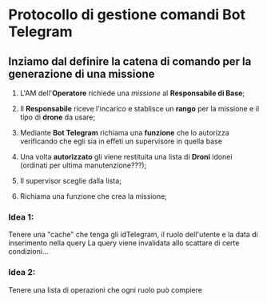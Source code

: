 # Protocollo di gestione comandi Bot Telegram

## Inziamo dal definire la catena di comando per la generazione di una missione

1. L'AM dell'__Operatore__ richiede una _missione_ al __Responsabile di Base__;
2. Il __Responsabile__ riceve l'incarico e stablisce un __rango__ per la missione e il tipo di __drone__ da usare;
3. Mediante __Bot Telegram__ richiama una __funzione__ che lo autorizza verificando che egli sia in effeti un supervisore in quella base
4. Una volta __autorizzato__ gli viene restituita una lista di __Droni__ idonei (ordinati per ultima manutenzione???);

5. Il supervisor sceglie dalla lista;
6. Richiama una funzione che crea la missione;








### Idea 1:
Tenere una "cache" che tenga gli idTelegram, il ruolo dell'utente e la data di inserimento nella query
La query viene invalidata allo scattare di certe condizioni...

### Idea 2:
Tenere una lista di operazioni che ogni ruolo può compiere


